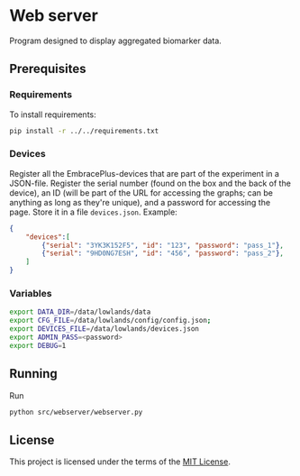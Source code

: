 # Web server

Program designed to display aggregated biomarker data.

## Prerequisites

### Requirements
To install requirements:

```bash
pip install -r ../../requirements.txt
```

### Devices

Register all the EmbracePlus-devices that are part of the experiment in a JSON-file. Register the serial number (found on the box and the back of the device), an ID (will be part of the URL for accessing the graphs; can be anything as long as they're unique), and a password for accessing the page. Store it in a file `devices.json`. Example:

```json
{
    "devices":[
        {"serial": "3YK3K152F5", "id": "123", "password": "pass_1"},
        {"serial": "9HD0NG7ESH", "id": "456", "password": "pass_2"},
    ]
}
```

### Variables


```bash
export DATA_DIR=/data/lowlands/data
export CFG_FILE=/data/lowlands/config/config.json;
export DEVICES_FILE=/data/lowlands/devices.json
export ADMIN_PASS=<password>
export DEBUG=1
 ```

## Running

Run 
```bash
python src/webserver/webserver.py
```

## License

This project is licensed under the terms of the [MIT License](/LICENSE).
